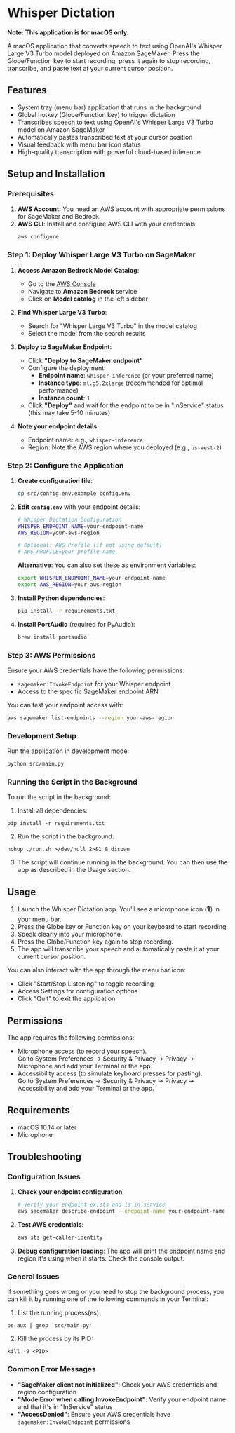 # Whisper Dictation

**Note: This application is for macOS only.**

A macOS application that converts speech to text using OpenAI's Whisper Large V3 Turbo model deployed on Amazon SageMaker. Press the Globe/Function key to start recording, press it again to stop recording, transcribe, and paste text at your current cursor position.

## Features

- System tray (menu bar) application that runs in the background
- Global hotkey (Globe/Function key) to trigger dictation
- Transcribes speech to text using OpenAI's Whisper Large V3 Turbo model on Amazon SageMaker
- Automatically pastes transcribed text at your cursor position
- Visual feedback with menu bar icon status
- High-quality transcription with powerful cloud-based inference

## Setup and Installation

### Prerequisites

1. **AWS Account**: You need an AWS account with appropriate permissions for SageMaker and Bedrock.
2. **AWS CLI**: Install and configure AWS CLI with your credentials:
   ```bash
   aws configure
   ```

### Step 1: Deploy Whisper Large V3 Turbo on SageMaker

1. **Access Amazon Bedrock Model Catalog**:
   - Go to the [AWS Console](https://console.aws.amazon.com/)
   - Navigate to **Amazon Bedrock** service
   - Click on **Model catalog** in the left sidebar

2. **Find Whisper Large V3 Turbo**:
   - Search for "Whisper Large V3 Turbo" in the model catalog
   - Select the model from the search results

3. **Deploy to SageMaker Endpoint**:
   - Click **"Deploy to SageMaker endpoint"**
   - Configure the deployment:
     - **Endpoint name**: `whisper-inference` (or your preferred name)
     - **Instance type**: `ml.g5.2xlarge` (recommended for optimal performance)
     - **Instance count**: `1`
   - Click **"Deploy"** and wait for the endpoint to be in "InService" status (this may take 5-10 minutes)

4. **Note your endpoint details**:
   - Endpoint name: e.g., `whisper-inference`
   - Region: Note the AWS region where you deployed (e.g., `us-west-2`)

### Step 2: Configure the Application

1. **Create configuration file**:
   ```bash
   cp src/config.env.example config.env
   ```

2. **Edit `config.env`** with your endpoint details:
   ```bash
   # Whisper Dictation Configuration
   WHISPER_ENDPOINT_NAME=your-endpoint-name
   AWS_REGION=your-aws-region
   
   # Optional: AWS Profile (if not using default)
   # AWS_PROFILE=your-profile-name
   ```

   **Alternative**: You can also set these as environment variables:
   ```bash
   export WHISPER_ENDPOINT_NAME=your-endpoint-name
   export AWS_REGION=your-aws-region
   ```

3. **Install Python dependencies**:
   ```bash
   pip install -r requirements.txt
   ```

4. **Install PortAudio** (required for PyAudio):
   ```bash
   brew install portaudio
   ```

### Step 3: AWS Permissions

Ensure your AWS credentials have the following permissions:
- `sagemaker:InvokeEndpoint` for your Whisper endpoint
- Access to the specific SageMaker endpoint ARN

You can test your endpoint access with:
```bash
aws sagemaker list-endpoints --region your-aws-region
```

### Development Setup

Run the application in development mode:
```bash
python src/main.py
```

### Running the Script in the Background

To run the script in the background:

1. Install all dependencies:
```
pip install -r requirements.txt
```

2. Run the script in the background:
```
nohup ./run.sh >/dev/null 2>&1 & disown
```

3. The script will continue running in the background. You can then use the app as described in the Usage section.

## Usage

1. Launch the Whisper Dictation app. You'll see a microphone icon (🎙️) in your menu bar.
2. Press the Globe key or Function key on your keyboard to start recording.
3. Speak clearly into your microphone.
4. Press the Globe/Function key again to stop recording.
5. The app will transcribe your speech and automatically paste it at your current cursor position.

You can also interact with the app through the menu bar icon:
- Click "Start/Stop Listening" to toggle recording
- Access Settings for configuration options
- Click "Quit" to exit the application

## Permissions

The app requires the following permissions:
- Microphone access (to record your speech).  
  Go to System Preferences → Security & Privacy → Privacy → Microphone and add your Terminal or the app.
- Accessibility access (to simulate keyboard presses for pasting).  
  Go to System Preferences → Security & Privacy → Privacy → Accessibility and add your Terminal or the app.

## Requirements

- macOS 10.14 or later
- Microphone

## Troubleshooting

### Configuration Issues

1. **Check your endpoint configuration**:
   ```bash
   # Verify your endpoint exists and is in service
   aws sagemaker describe-endpoint --endpoint-name your-endpoint-name --region your-aws-region
   ```

2. **Test AWS credentials**:
   ```bash
   aws sts get-caller-identity
   ```

3. **Debug configuration loading**:
   The app will print the endpoint name and region it's using when it starts. Check the console output.

### General Issues

If something goes wrong or you need to stop the background process, you can kill it by running one of the following commands in your Terminal:

1. List the running process(es):
```
ps aux | grep 'src/main.py'
```
2. Kill the process by its PID:
```
kill -9 <PID>
```

### Common Error Messages

- **"SageMaker client not initialized"**: Check your AWS credentials and region configuration
- **"ModelError when calling InvokeEndpoint"**: Verify your endpoint name and that it's in "InService" status
- **"AccessDenied"**: Ensure your AWS credentials have `sagemaker:InvokeEndpoint` permissions
